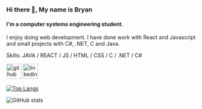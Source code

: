 ### Hi there 👋, My name is Bryan
#### I'm a computer systems engineering student.
I enjoy doing web development. I have done work with React and Javascript and small projects with C#, .NET, C and Java.

Skills: JAVA / REACT / JS / HTML / CSS / C / .NET / C#


[<img src="https://img.icons8.com/nolan/64/github.png" alt='github' height='40'>](https://github.com/bryanjtc)  [<img src='https://img.icons8.com/nolan/64/linkedin-circled.png' alt='linkedin' height='40'>](https://www.linkedin.com/in/https://www.linkedin.com/in/bryanthomas25//)  

[![Top Langs](https://github-readme-stats-navy-omega-46.vercel.app/api/top-langs/?username=bryanjtc)](https://github.com/anuraghazra/github-readme-stats)

![GitHub stats](https://github-readme-stats-navy-omega-46.vercel.app/api?username=bryanjtc&show_icons=true&count_private=true)  

